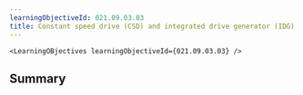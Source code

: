```yaml
---
learningObjectiveId: 021.09.03.03
title: Constant speed drive (CSD) and integrated drive generator (IDG) systems
---
```


```tsx eval
<LearningOBjectives learningObjectiveId={021.09.03.03} />
```

## Summary
